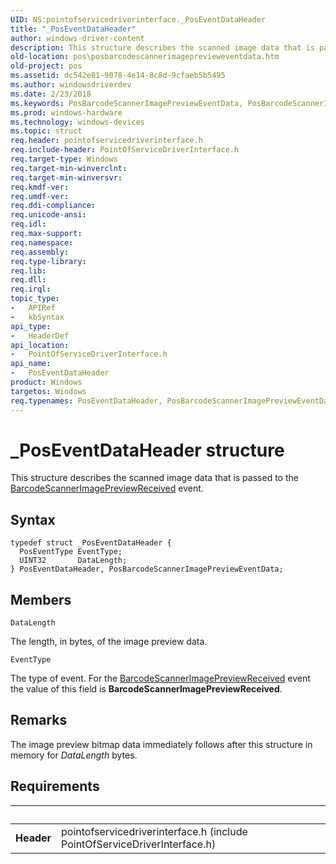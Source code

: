 ```yaml
---
UID: NS:pointofservicedriverinterface._PosEventDataHeader
title: "_PosEventDataHeader"
author: windows-driver-content
description: This structure describes the scanned image data that is passed to the BarcodeScannerImagePreviewReceived event.
old-location: pos\posbarcodescannerimageprevieweventdata.htm
old-project: pos
ms.assetid: dc542e81-9078-4e14-8c8d-9cfaeb5b5495
ms.author: windowsdriverdev
ms.date: 2/23/2018
ms.keywords: PosBarcodeScannerImagePreviewEventData, PosBarcodeScannerImagePreviewEventData structure, PosEventDataHeader, PosEventDataHeader structure, _PosEventDataHeader, pointofservicedriverinterface/PosBarcodeScannerImagePreviewEventData, pointofservicedriverinterface/PosEventDataHeader, pos.posbarcodescannerimageprevieweventdata
ms.prod: windows-hardware
ms.technology: windows-devices
ms.topic: struct
req.header: pointofservicedriverinterface.h
req.include-header: PointOfServiceDriverInterface.h
req.target-type: Windows
req.target-min-winverclnt: 
req.target-min-winversvr: 
req.kmdf-ver: 
req.umdf-ver: 
req.ddi-compliance: 
req.unicode-ansi: 
req.idl: 
req.max-support: 
req.namespace: 
req.assembly: 
req.type-library: 
req.lib: 
req.dll: 
req.irql: 
topic_type:
-	APIRef
-	kbSyntax
api_type:
-	HeaderDef
api_location:
-	PointOfServiceDriverInterface.h
api_name:
-	PosEventDataHeader
product: Windows
targetos: Windows
req.typenames: PosEventDataHeader, PosBarcodeScannerImagePreviewEventData
---
```


# _PosEventDataHeader structure
This structure describes the scanned image data that is passed to the <a href="https://msdn.microsoft.com/library/windows/hardware/dn757466">BarcodeScannerImagePreviewReceived</a> event.

## Syntax
````
typedef struct _PosEventDataHeader {
  PosEventType EventType;
  UINT32       DataLength;
} PosEventDataHeader, PosBarcodeScannerImagePreviewEventData;
````

## Members


`DataLength`

The length, in bytes, of the image preview data.

`EventType`

The type of event. For the <a href="https://msdn.microsoft.com/library/windows/hardware/dn757466">BarcodeScannerImagePreviewReceived</a> event the value of this field is <b>BarcodeScannerImagePreviewReceived</b>.

## Remarks
The image preview bitmap data immediately follows after this structure in memory for <i>DataLength</i> bytes.

## Requirements
| &nbsp; | &nbsp; |
| ---- |:---- |
| **Header** | pointofservicedriverinterface.h (include PointOfServiceDriverInterface.h) |